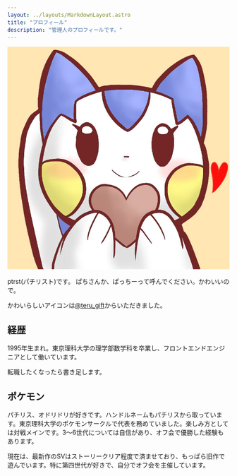 ```yaml
---
layout: ../layouts/MarkdownLayout.astro
title: "プロフィール"
description: "管理人のプロフィールです。"
---
```


![アイコン](../assets/icon.jpg)

ptrst(パチリスト)です。
ぱちさんか、ぱっちーって呼んでください。かわいいので。

かわいらしいアイコンは[@teru_gift](https://twitter.com/teru_gift)からいただきました。

## 経歴

1995年生まれ。東京理科大学の理学部数学科を卒業し、フロントエンドエンジニアとして働いています。

転職したくなったら書き足します。

## ポケモン

パチリス、オドリドリが好きです。ハンドルネームもパチリスから取っています。東京理科大学のポケモンサークルで代表を務めていました。楽しみ方としては対戦メインです。3～6世代については自信があり、オフ会で優勝した経験もあります。

現在は、最新作のSVはストーリークリア程度で済ませており、もっぱら旧作で遊んでいます。特に第四世代が好きで、自分でオフ会を主催しています。
